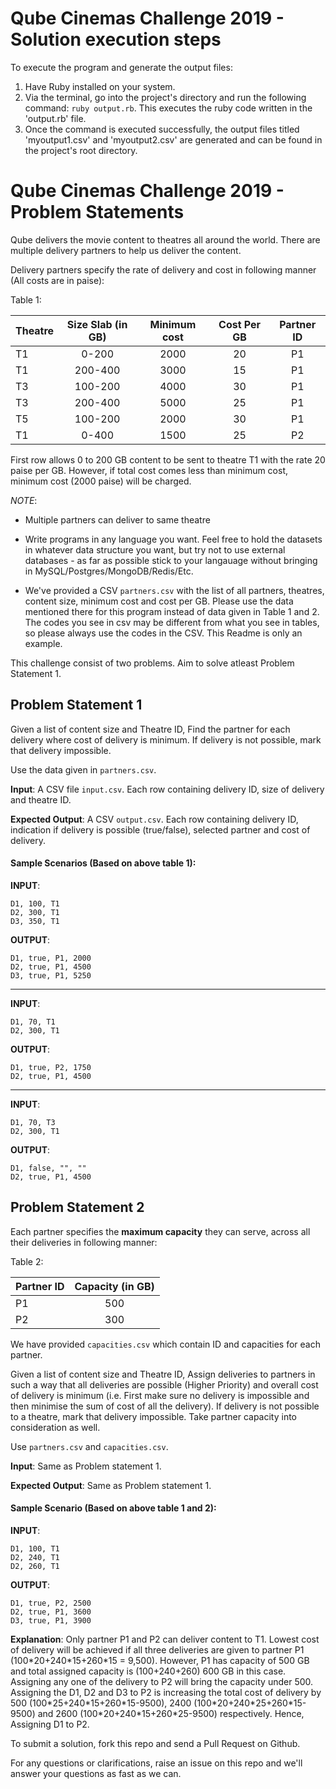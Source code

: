 # Qube Cinemas Challenge 2019 - Solution execution steps

To execute the program and generate the output files:
1. Have Ruby installed on your system.
2. Via the terminal, go into the project's directory and run the following command: `ruby output.rb`. This executes the ruby code written in the 'output.rb' file.
3. Once the command is executed successfully, the output files titled 'myoutput1.csv' and 'myoutput2.csv' are generated and can be found in the project's root directory.

# Qube Cinemas Challenge 2019 - Problem Statements

Qube delivers the movie content to theatres all around the world. There are multiple delivery partners to help us deliver the content.

Delivery partners specify the rate of delivery and cost in following manner (All costs are in paise):

Table 1:

| Theatre       | Size Slab (in GB)        | Minimum cost  | Cost Per GB | Partner ID |
| ------------- |:----------------:        |:-------------:| :----------:|:----------:|
|  T1           |         0-200            |       2000    |      20     |     P1     |
|  T1           |         200-400          |       3000    |      15     |P1          |
|  T3           |         100-200          |       4000    |      30     |P1          |
|  T3           |         200-400          |       5000    |      25     |P1          |
|  T5           |         100-200          |       2000    |      30     |P1          |
|  T1           |         0-400            |       1500    |      25     |P2          |

First row allows 0 to 200 GB content to be sent to theatre T1 with the rate 20 paise per GB. However, if total cost comes less than minimum cost, minimum cost (2000 paise) will be charged.

*NOTE*: 
- Multiple partners can deliver to same theatre


- Write programs in any language you want. Feel free to hold the datasets in whatever data structure you want, but try not to use external databases - as far as possible stick to your langauage without bringing in MySQL/Postgres/MongoDB/Redis/Etc.

- We've provided a CSV `partners.csv` with the list of all partners, theatres, content size, minimum cost and cost per GB. Please use the data mentioned there for this program instead of data given in Table 1 and 2. The codes you see in csv may be different from what you see in tables, so please always use the codes in the CSV. This Readme is only an example.

This challenge consist of two problems. Aim to solve atleast Problem Statement 1.

## Problem Statement 1
Given a list of content size and Theatre ID, Find the partner for each delivery where cost of delivery is minimum. If delivery is not possible, mark that delivery impossible.

Use the data given in `partners.csv`.


**Input**: A CSV file `input.csv`. Each row containing delivery ID, size of delivery and theatre ID.

**Expected Output**: A CSV `output.csv`. Each row containing delivery ID, indication if delivery is possible (true/false), selected partner and cost of delivery.

#### Sample Scenarios (Based on above table 1):
**INPUT**:
```
D1, 100, T1
D2, 300, T1
D3, 350, T1
```
**OUTPUT**:
```
D1, true, P1, 2000
D2, true, P1, 4500
D3, true, P1, 5250
```
---
**INPUT**:
```
D1, 70, T1
D2, 300, T1
```
**OUTPUT**:
```
D1, true, P2, 1750
D2, true, P1, 4500
```

---
**INPUT**:
```
D1, 70, T3
D2, 300, T1
```
**OUTPUT**:
```
D1, false, "", "" 
D2, true, P1, 4500
```

## Problem Statement 2

Each partner specifies the **maximum capacity** they can serve, across all their deliveries in following manner:

Table 2:

| Partner ID    | Capacity (in GB) |
| ------------- |:----------------:|
|  P1           |        500       |
|  P2           |        300       |

We have provided `capacities.csv` which contain ID and capacities for each partner.

Given a list of content size and Theatre ID, Assign deliveries to partners in such a way that all deliveries are possible (Higher Priority) and overall cost of delivery is minimum (i.e. First make sure no delivery is impossible and then minimise the sum of cost of all the delivery). If delivery is not possible to a theatre, mark that delivery impossible. Take partner capacity into consideration as well.

Use `partners.csv` and `capacities.csv`.

**Input**: Same as Problem statement 1.

**Expected Output**: Same as Problem statement 1.

#### Sample Scenario (Based on above table 1 and 2):
**INPUT**:
```
D1, 100, T1
D2, 240, T1
D2, 260, T1
```

**OUTPUT**:
```
D1, true, P2, 2500
D2, true, P1, 3600
D3, true, P1, 3900
```

**Explanation**: Only partner P1 and P2 can deliver content to T1. Lowest cost of delivery will be achieved if all three deliveries are given to partner P1 (100\*20+240\*15+260\*15 = 9,500). However, P1 has capacity of 500 GB and total assigned capacity is (100+240+260) 600 GB in this case. Assigning any one of the delivery to P2 will bring the capacity under 500. Assigning the D1, D2 and D3 to P2 is increasing the total cost of delivery by 500 (100\*25+240\*15+260\*15-9500), 2400 (100\*20+240\*25+260*15-9500) and 2600 (100\*20+240\*15+260\*25-9500) respectively. Hence, Assigning D1 to P2.

To submit a solution, fork this repo and send a Pull Request on Github.

For any questions or clarifications, raise an issue on this repo and we'll answer your questions as fast as we can.
